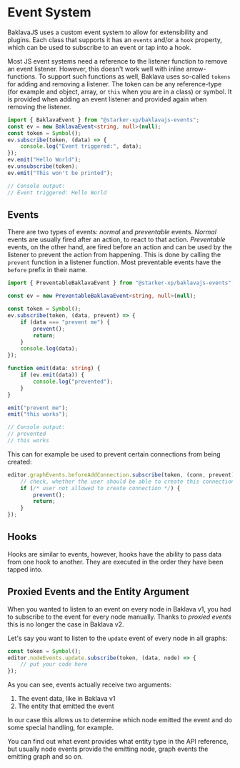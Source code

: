 # Event System

BaklavaJS uses a custom event system to allow for extensibility and plugins.
Each class that supports it has an `events` and/or a `hook` property, which can be used to subscribe to an event or tap into a hook.

Most JS event systems need a reference to the listener function to remove an event listener.
However, this doesn't work well with inline arrow-functions.
To support such functions as well, Baklava uses so-called `tokens` for adding and removing a listener.
The token can be any reference-type (for example and object, array, or `this` when you are in a class) or symbol.
It is provided when adding an event listener and provided again when removing the listener.

```ts
import { BaklavaEvent } from "@starker-xp/baklavajs-events";
const ev = new BaklavaEvent<string, null>(null);
const token = Symbol();
ev.subscribe(token, (data) => {
    console.log("Event triggered:", data);
});
ev.emit("Hello World");
ev.unsubscribe(token);
ev.emit("This won't be printed");

// Console output:
// Event triggered: Hello World
```

## Events

There are two types of events: _normal_ and _preventable_ events.
_Normal_ events are usually fired after an action, to react to that action.
_Preventable_ events, on the other hand, are fired before an action and can be used by the listener to prevent the action from happening.
This is done by calling the `prevent` function in a listener function.
Most preventable events have the `before` prefix in their name.

```ts
import { PreventableBaklavaEvent } from "@starker-xp/baklavajs-events";

const ev = new PreventableBaklavaEvent<string, null>(null);

const token = Symbol();
ev.subscribe(token, (data, prevent) => {
    if (data === "prevent me") {
        prevent();
        return;
    }
    console.log(data);
});

function emit(data: string) {
    if (ev.emit(data)) {
        console.log("prevented");
    }
}

emit("prevent me");
emit("this works");

// Console output:
// prevented
// this works
```

This can for example be used to prevent certain connections from being created:

```ts
editor.graphEvents.beforeAddConnection.subscribe(token, (conn, prevent) => {
    // check, whether the user should be able to create this connection.
    if (/* user not allowed to create connection */) {
        prevent();
        return;
    }
});
```

## Hooks

Hooks are similar to events, however, hooks have the ability to pass data from one hook to another.
They are executed in the order they have been tapped into.

## Proxied Events and the Entity Argument

When you wanted to listen to an event on every node in Baklava v1, you had to subscribe to the event for every node manually.
Thanks to _proxied events_ this is no longer the case in Baklava v2.

Let's say you want to listen to the `update` event of every node in all graphs:

```ts
const token = Symbol();
editor.nodeEvents.update.subscribe(token, (data, node) => {
    // put your code here
});
```

As you can see, events actually receive two arguments:

1. The event data, like in Baklava v1
2. The entity that emitted the event

In our case this allows us to determine which node emitted the event and do some special handling, for example.

You can find out what event provides what entity type in the API reference, but usually node events provide the emitting node, graph events the emitting graph and so on.
